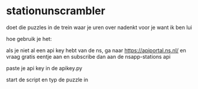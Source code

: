 # stationunscrambler

doet die puzzles in de trein waar je uren over nadenkt voor je want ik ben lui

hoe gebruik je het:

als je niet al een api key hebt van de ns, ga naar https://apiportal.ns.nl/ en vraag gratis eentje aan en subscribe dan aan de nsapp-stations api

paste je api key in de apikey.py

start de script en typ de puzzle in

